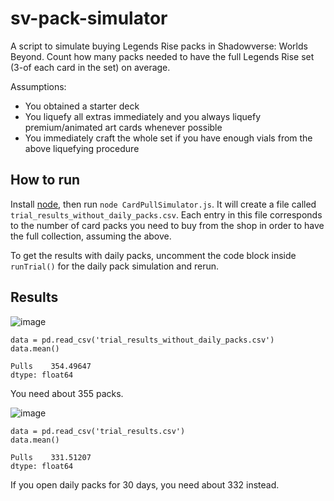 # sv-pack-simulator
A script to simulate buying Legends Rise packs in Shadowverse: Worlds Beyond. Count how many packs needed to have the full Legends Rise set (3-of each card in the set) on average.

Assumptions:
- You obtained a starter deck
- You liquefy all extras immediately and you always liquefy premium/animated art cards whenever possible
- You immediately craft the whole set if you have enough vials from the above liquefying procedure

## How to run
Install [node](https://docs.npmjs.com/downloading-and-installing-node-js-and-npm), then run `node CardPullSimulator.js`. It will create a file called `trial_results_without_daily_packs.csv`.
Each entry in this file corresponds to the number of card packs you need to buy from the shop in order to have the full collection, assuming the above.

To get the results with daily packs, uncomment the code block inside `runTrial()` for the daily pack simulation and rerun.

## Results
![image](https://github.com/user-attachments/assets/f9ed00c9-1f06-44fa-b468-b969b4bad64e)

```
data = pd.read_csv('trial_results_without_daily_packs.csv')
data.mean()

Pulls    354.49647
dtype: float64
```

You need about 355 packs. 

![image](https://github.com/user-attachments/assets/e0f93c03-2097-41c4-a51c-b9e5bc283c2a)

```
data = pd.read_csv('trial_results.csv')
data.mean()

Pulls    331.51207
dtype: float64
```

If you open daily packs for 30 days, you need about 332 instead.
